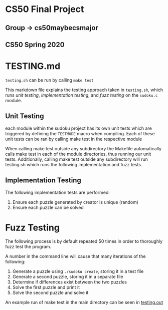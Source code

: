 # CS50 Final Project
## Group -> cs50maybecsmajor
## CS50 Spring 2020

# TESTING.md

`testing.sh` can be run by calling `make test`

This markdown file explains the testing approach taken in `testing.sh`, which runs *unit testing*, *implementation testing*, and *fuzz testing* on the `sudoku.c` module.

## Unit Testing
each module within the sudoku project has its own unit tests which are triggered by defining the ```TESTMODE``` macro when compiling. Each of these unit tests can be ran by calling make test in the respective module

When calling make test outside any subdirectory the Makefile automatically calls make test in each of the module directories, thus running our unit tests. Additionally, calling make test outside any subdirectory will run testing.sh which runs the following implementation and fuzz tests.

## Implementation Testing

The following implementation tests are performed:

1. Ensure each puzzle generated by creator is unique (random)
2. Ensure each puzzle can be solved


# Fuzz Testing

The following process is by default repeated 50 times in order to thoroughly fuzz test the program.

A number in the command line will cause that many iterations of the following:

1. Generate a puzzle using `./sudoku create`, storing it in a test file
2. Generate a second puzzle, storing it in a separate file
3. Determine if differences exist between the two puzzles
4. Solve the first puzzle and print it
5. Solve the second puzzle and solve it

An example run of make test in the main directory can be seen in [testing.out](testing.out)
